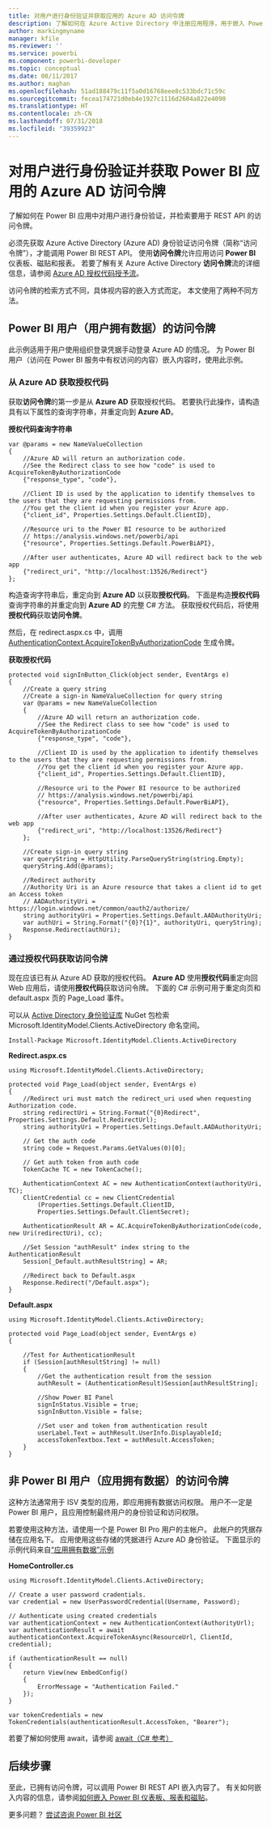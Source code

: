 ```yaml
---
title: 对用户进行身份验证并获取应用的 Azure AD 访问令牌
description: 了解如何在 Azure Active Directory 中注册应用程序，用于嵌入 Power BI 内容。
author: markingmyname
manager: kfile
ms.reviewer: ''
ms.service: powerbi
ms.component: powerbi-developer
ms.topic: conceptual
ms.date: 08/11/2017
ms.author: maghan
ms.openlocfilehash: 51ad188479c11f5a0d16768eee8c533bdc71c59c
ms.sourcegitcommit: fecea174721d0eb4e1927c1116d2604a822e4090
ms.translationtype: HT
ms.contentlocale: zh-CN
ms.lasthandoff: 07/31/2018
ms.locfileid: "39359923"
---
```

# <a name="authenticate-users-and-get-an-azure-ad-access-token-for-your-power-bi-app"></a>对用户进行身份验证并获取 Power BI 应用的 Azure AD 访问令牌
了解如何在 Power BI 应用中对用户进行身份验证，并检索要用于 REST API 的访问令牌。

必须先获取 Azure Active Directory (Azure AD) 身份验证访问令牌（简称“访问令牌”），才能调用 Power BI REST API。 使用**访问令牌**允许应用访问 **Power BI** 仪表板、磁贴和报表。 若要了解有关 Azure Active Directory **访问令牌**流的详细信息，请参阅 [Azure AD 授权代码授予流](https://msdn.microsoft.com/library/azure/dn645542.aspx)。

访问令牌的检索方式不同，具体视内容的嵌入方式而定。 本文使用了两种不同方法。

## <a name="access-token-for-power-bi-users-user-owns-data"></a>Power BI 用户（用户拥有数据）的访问令牌
此示例适用于用户使用组织登录凭据手动登录 Azure AD 的情况。 为 Power BI 用户（访问在 Power BI 服务中有权访问的内容）嵌入内容时，使用此示例。

### <a name="get-an-authorization-code-from-azure-ad"></a>从 Azure AD 获取授权代码
获取**访问令牌**的第一步是从 **Azure AD** 获取授权代码。 若要执行此操作，请构造具有以下属性的查询字符串，并重定向到 **Azure AD**。

**授权代码查询字符串**

```
var @params = new NameValueCollection
{
    //Azure AD will return an authorization code. 
    //See the Redirect class to see how "code" is used to AcquireTokenByAuthorizationCode
    {"response_type", "code"},

    //Client ID is used by the application to identify themselves to the users that they are requesting permissions from. 
    //You get the client id when you register your Azure app.
    {"client_id", Properties.Settings.Default.ClientID},

    //Resource uri to the Power BI resource to be authorized
    // https://analysis.windows.net/powerbi/api
    {"resource", Properties.Settings.Default.PowerBiAPI},

    //After user authenticates, Azure AD will redirect back to the web app
    {"redirect_uri", "http://localhost:13526/Redirect"}
};
```

构造查询字符串后，重定向到 **Azure AD** 以获取**授权代码**。  下面是构造**授权代码**查询字符串的并重定向到 **Azure AD** 的完整 C# 方法。 获取授权代码后，将使用**授权代码**获取**访问令牌**。

然后，在 redirect.aspx.cs 中，调用 [AuthenticationContext.AcquireTokenByAuthorizationCode](https://msdn.microsoft.com/library/azure/dn479531.aspx) 生成令牌。

**获取授权代码**

```
protected void signInButton_Click(object sender, EventArgs e)
{
    //Create a query string
    //Create a sign-in NameValueCollection for query string
    var @params = new NameValueCollection
    {
        //Azure AD will return an authorization code. 
        //See the Redirect class to see how "code" is used to AcquireTokenByAuthorizationCode
        {"response_type", "code"},

        //Client ID is used by the application to identify themselves to the users that they are requesting permissions from. 
        //You get the client id when you register your Azure app.
        {"client_id", Properties.Settings.Default.ClientID},

        //Resource uri to the Power BI resource to be authorized
        // https://analysis.windows.net/powerbi/api
        {"resource", Properties.Settings.Default.PowerBiAPI},

        //After user authenticates, Azure AD will redirect back to the web app
        {"redirect_uri", "http://localhost:13526/Redirect"}
    };

    //Create sign-in query string
    var queryString = HttpUtility.ParseQueryString(string.Empty);
    queryString.Add(@params);

    //Redirect authority
    //Authority Uri is an Azure resource that takes a client id to get an Access token
    // AADAuthorityUri = https://login.windows.net/common/oauth2/authorize/
    string authorityUri = Properties.Settings.Default.AADAuthorityUri;
    var authUri = String.Format("{0}?{1}", authorityUri, queryString);
    Response.Redirect(authUri);
}
```

### <a name="get-an-access-token-from-authorization-code"></a>通过授权代码获取访问令牌
现在应该已有从 Azure AD 获取的授权代码。 **Azure AD** 使用**授权代码**重定向回 Web 应用后，请使用**授权代码**获取访问令牌。 下面的 C# 示例可用于重定向页和 default.aspx 页的 Page_Load 事件。

可以从 [Active Directory 身份验证库](https://www.nuget.org/packages/Microsoft.IdentityModel.Clients.ActiveDirectory/) NuGet 包检索 Microsoft.IdentityModel.Clients.ActiveDirectory 命名空间。

```
Install-Package Microsoft.IdentityModel.Clients.ActiveDirectory
```

**Redirect.aspx.cs**

```
using Microsoft.IdentityModel.Clients.ActiveDirectory;

protected void Page_Load(object sender, EventArgs e)
{
    //Redirect uri must match the redirect_uri used when requesting Authorization code.
    string redirectUri = String.Format("{0}Redirect", Properties.Settings.Default.RedirectUrl);
    string authorityUri = Properties.Settings.Default.AADAuthorityUri;

    // Get the auth code
    string code = Request.Params.GetValues(0)[0];

    // Get auth token from auth code
    TokenCache TC = new TokenCache();

    AuthenticationContext AC = new AuthenticationContext(authorityUri, TC);
    ClientCredential cc = new ClientCredential
        (Properties.Settings.Default.ClientID,
        Properties.Settings.Default.ClientSecret);

    AuthenticationResult AR = AC.AcquireTokenByAuthorizationCode(code, new Uri(redirectUri), cc);

    //Set Session "authResult" index string to the AuthenticationResult
    Session[_Default.authResultString] = AR;

    //Redirect back to Default.aspx
    Response.Redirect("/Default.aspx");
}
```

**Default.aspx**

```
using Microsoft.IdentityModel.Clients.ActiveDirectory;

protected void Page_Load(object sender, EventArgs e)
{

    //Test for AuthenticationResult
    if (Session[authResultString] != null)
    {
        //Get the authentication result from the session
        authResult = (AuthenticationResult)Session[authResultString];

        //Show Power BI Panel
        signInStatus.Visible = true;
        signInButton.Visible = false;

        //Set user and token from authentication result
        userLabel.Text = authResult.UserInfo.DisplayableId;
        accessTokenTextbox.Text = authResult.AccessToken;
    }
}
```

## <a name="access-token-for-non-power-bi-users-app-owns-data"></a>非 Power BI 用户（应用拥有数据）的访问令牌
这种方法通常用于 ISV 类型的应用，即应用拥有数据访问权限。 用户不一定是 Power BI 用户，且应用控制最终用户的身份验证和访问权限。

若要使用这种方法，请使用一个是 Power BI Pro 用户的主帐户。 此帐户的凭据存储在应用名下。 应用使用这些存储的凭据进行 Azure AD 身份验证。 下面显示的示例代码来自[“应用拥有数据”示例](https://github.com/guyinacube/PowerBI-Developer-Samples/tree/master/App%20Owns%20Data)

**HomeController.cs**

```
using Microsoft.IdentityModel.Clients.ActiveDirectory;

// Create a user password cradentials.
var credential = new UserPasswordCredential(Username, Password);

// Authenticate using created credentials
var authenticationContext = new AuthenticationContext(AuthorityUrl);
var authenticationResult = await authenticationContext.AcquireTokenAsync(ResourceUrl, ClientId, credential);

if (authenticationResult == null)
{
    return View(new EmbedConfig()
    {
        ErrorMessage = "Authentication Failed."
    });
}

var tokenCredentials = new TokenCredentials(authenticationResult.AccessToken, "Bearer");
```

若要了解如何使用 await，请参阅 [await（C# 参考）](https://docs.microsoft.com/dotnet/csharp/language-reference/keywords/await)

## <a name="next-steps"></a>后续步骤
至此，已拥有访问令牌，可以调用 Power BI REST API 嵌入内容了。 有关如何嵌入内容的信息，请参阅[如何嵌入 Power BI 仪表板、报表和磁贴](embed-sample-for-customers.md#embed-your-content-within-your-application)。

更多问题？ [尝试咨询 Power BI 社区](http://community.powerbi.com/)